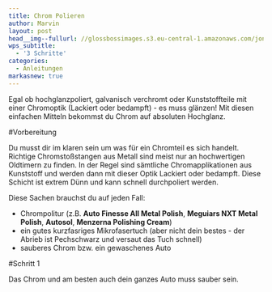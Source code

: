 ```yaml
---
title: Chrom Polieren
author: Marvin
layout: post
head__img--fullurl: //glossbossimages.s3.eu-central-1.amazonaws.com/jones/berichte/seat_ibiza/53.jpg
wps_subtitle:
  - '3 Schritte'
categories:
  - Anleitungen
markasnew: true
--- 
```

Egal ob hochglanzpoliert, galvanisch verchromt oder Kunststoffteile mit einer Chromoptik (Lackiert oder bedampft) - es muss glänzen!
Mit diesen einfachen Mitteln bekommst du Chrom auf absoluten Hochglanz. 

#Vorbereitung

Du musst dir im klaren sein um was für ein Chromteil es sich handelt. Richtige Chromstoßstangen aus Metall sind meist nur an hochwertigen Oldtimern zu finden. In der Regel sind sämtliche Chromapplikationen aus Kunststoff und werden dann mit dieser Optik Lackiert oder bedampft. Diese Schicht ist extrem Dünn und kann schnell durchpoliert werden.

Diese Sachen brauchst du auf jeden Fall:

* Chrompolitur (z.B. **Auto Finesse All Metal Polish**, **Meguiars NXT Metal Polish**, **Autosol**, **Menzerna Polishing Cream**)
* ein gutes kurzfasriges Mikrofasertuch (aber nicht dein bestes - der Abrieb ist Pechschwarz und versaut das Tuch schnell)
* sauberes Chrom bzw. ein gewaschenes Auto

#Schritt 1

Das Chrom und am besten auch dein ganzes Auto muss sauber sein.
